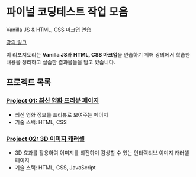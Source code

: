 # 파이널 코딩테스트 작업 모음
Vanilla JS & HTML, CSS 마크업 연습

[강의 링크](https://www.inflearn.com/course/%ED%94%84%EB%A1%A0%ED%8A%B8%EC%97%94%EB%93%9C-%ED%8C%8C%EC%9D%B4%EB%84%90-%EC%BD%94%EB%94%A9%ED%85%8C%EC%8A%A4%ED%8A%B8)

이 리포지토리는 **Vanilla JS**와 **HTML, CSS 마크업**을 연습하기 위해 강의에서 학습한 내용을 정리하고 실습한 결과물들을 담고 있습니다.

## 프로젝트 목록

### [Project 01: 최신 영화 프리뷰 페이지](project01/README.md)
- 최신 영화 정보를 프리뷰로 보여주는 페이지
- 기술 스택: HTML, CSS
### [Project 02: 3D 이미지 캐러셀](project02/README.md)
- 3D 효과를 활용하여 이미지를 회전하며 감상할 수 있는 인터랙티브 이미지 캐러셀 페이지
- 기술 스택: HTML, CSS, JavaScript
